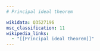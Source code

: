 ```yaml
---
# Principal ideal theorem

wikidata: Q3527196
msc_classification: 11
wikipedia_links:
  - "[[Principal ideal theorem]]"
---
```


